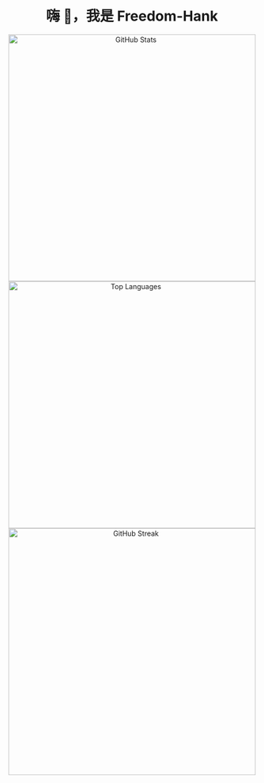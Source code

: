 <h1 align="center">嗨 👋，我是 Freedom-Hank</h1>

<!-- GitHub Stats -->
<div align="center">
  <picture>
    <source srcset="./stats-dark.svg" media="(prefers-color-scheme: dark)" />
    <source srcset="./stats-light.svg" media="(prefers-color-scheme: light)" />
    <img src="./stats-dark.svg" width="500" alt="GitHub Stats"/>
  </picture>
</div>

<div align="center">

  <!-- Top Languages -->
  <picture>
    <source srcset="./langs-dark.svg" media="(prefers-color-scheme: dark)" />
    <source srcset="./langs-light.svg" media="(prefers-color-scheme: light)" />
    <img src="./langs-dark.svg" width="500" alt="Top Languages"/>
  </picture>

<div align="center">

  <!-- Streak Stats -->
  <picture>
    <source srcset="./streak-dark.svg" media="(prefers-color-scheme: dark)" />
    <source srcset="./streak-light.svg" media="(prefers-color-scheme: light)" />
    <img src="./streak-dark.svg" width="500" alt="GitHub Streak"/>
  </picture>

</div>
